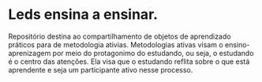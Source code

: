 # Leds ensina a ensinar. 

Repositório  destina ao compartilhamento de objetos de aprendizado práticos para de metodologia ativias. Metodologias ativas visam o ensino-aprenizagem por meio do protagonimo do estudando, ou seja, o estudando é o centro das atenções. Ela visa que o estudando reflita sobre o que está aprendente e seja um participante ativo nesse processo.   




